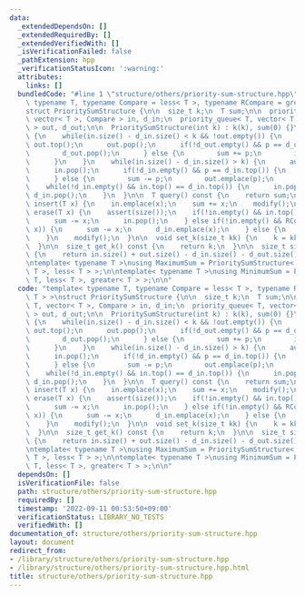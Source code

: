 ```yaml
---
data:
  _extendedDependsOn: []
  _extendedRequiredBy: []
  _extendedVerifiedWith: []
  _isVerificationFailed: false
  _pathExtension: hpp
  _verificationStatusIcon: ':warning:'
  attributes:
    links: []
  bundledCode: "#line 1 \"structure/others/priority-sum-structure.hpp\"\ntemplate<\
    \ typename T, typename Compare = less< T >, typename RCompare = greater< T > >\n\
    struct PrioritySumStructure {\n\n  size_t k;\n  T sum;\n\n  priority_queue< T,\
    \ vector< T >, Compare > in, d_in;\n  priority_queue< T, vector< T >, RCompare\
    \ > out, d_out;\n\n  PrioritySumStructure(int k) : k(k), sum(0) {}\n\n  void modify()\
    \ {\n    while(in.size() - d_in.size() < k && !out.empty()) {\n      auto p =\
    \ out.top();\n      out.pop();\n      if(!d_out.empty() && p == d_out.top()) {\n\
    \        d_out.pop();\n      } else {\n        sum += p;\n        in.emplace(p);\n\
    \      }\n    }\n    while(in.size() - d_in.size() > k) {\n      auto p = in.top();\n\
    \      in.pop();\n      if(!d_in.empty() && p == d_in.top()) {\n        d_in.pop();\n\
    \      } else {\n        sum -= p;\n        out.emplace(p);\n      }\n    }\n\
    \    while(!d_in.empty() && in.top() == d_in.top()) {\n      in.pop();\n     \
    \ d_in.pop();\n    }\n  }\n\n  T query() const {\n    return sum;\n  }\n\n  void\
    \ insert(T x) {\n    in.emplace(x);\n    sum += x;\n    modify();\n  }\n\n  void\
    \ erase(T x) {\n    assert(size());\n    if(!in.empty() && in.top() == x) {\n\
    \      sum -= x;\n      in.pop();\n    } else if(!in.empty() && RCompare()(in.top(),\
    \ x)) {\n      sum -= x;\n      d_in.emplace(x);\n    } else {\n      d_out.emplace(x);\n\
    \    }\n    modify();\n  }\n\n  void set_k(size_t kk) {\n    k = kk;\n    modify();\n\
    \  }\n\n  size_t get_k() const {\n    return k;\n  }\n\n  size_t size() const\
    \ {\n    return in.size() + out.size() - d_in.size() - d_out.size();\n  }\n};\n\
    \ntemplate< typename T >\nusing MaximumSum = PrioritySumStructure< T, greater<\
    \ T >, less< T > >;\n\ntemplate< typename T >\nusing MinimumSum = PrioritySumStructure<\
    \ T, less< T >, greater< T > >;\n\n"
  code: "template< typename T, typename Compare = less< T >, typename RCompare = greater<\
    \ T > >\nstruct PrioritySumStructure {\n\n  size_t k;\n  T sum;\n\n  priority_queue<\
    \ T, vector< T >, Compare > in, d_in;\n  priority_queue< T, vector< T >, RCompare\
    \ > out, d_out;\n\n  PrioritySumStructure(int k) : k(k), sum(0) {}\n\n  void modify()\
    \ {\n    while(in.size() - d_in.size() < k && !out.empty()) {\n      auto p =\
    \ out.top();\n      out.pop();\n      if(!d_out.empty() && p == d_out.top()) {\n\
    \        d_out.pop();\n      } else {\n        sum += p;\n        in.emplace(p);\n\
    \      }\n    }\n    while(in.size() - d_in.size() > k) {\n      auto p = in.top();\n\
    \      in.pop();\n      if(!d_in.empty() && p == d_in.top()) {\n        d_in.pop();\n\
    \      } else {\n        sum -= p;\n        out.emplace(p);\n      }\n    }\n\
    \    while(!d_in.empty() && in.top() == d_in.top()) {\n      in.pop();\n     \
    \ d_in.pop();\n    }\n  }\n\n  T query() const {\n    return sum;\n  }\n\n  void\
    \ insert(T x) {\n    in.emplace(x);\n    sum += x;\n    modify();\n  }\n\n  void\
    \ erase(T x) {\n    assert(size());\n    if(!in.empty() && in.top() == x) {\n\
    \      sum -= x;\n      in.pop();\n    } else if(!in.empty() && RCompare()(in.top(),\
    \ x)) {\n      sum -= x;\n      d_in.emplace(x);\n    } else {\n      d_out.emplace(x);\n\
    \    }\n    modify();\n  }\n\n  void set_k(size_t kk) {\n    k = kk;\n    modify();\n\
    \  }\n\n  size_t get_k() const {\n    return k;\n  }\n\n  size_t size() const\
    \ {\n    return in.size() + out.size() - d_in.size() - d_out.size();\n  }\n};\n\
    \ntemplate< typename T >\nusing MaximumSum = PrioritySumStructure< T, greater<\
    \ T >, less< T > >;\n\ntemplate< typename T >\nusing MinimumSum = PrioritySumStructure<\
    \ T, less< T >, greater< T > >;\n\n"
  dependsOn: []
  isVerificationFile: false
  path: structure/others/priority-sum-structure.hpp
  requiredBy: []
  timestamp: '2022-09-11 00:53:50+09:00'
  verificationStatus: LIBRARY_NO_TESTS
  verifiedWith: []
documentation_of: structure/others/priority-sum-structure.hpp
layout: document
redirect_from:
- /library/structure/others/priority-sum-structure.hpp
- /library/structure/others/priority-sum-structure.hpp.html
title: structure/others/priority-sum-structure.hpp
---
```

